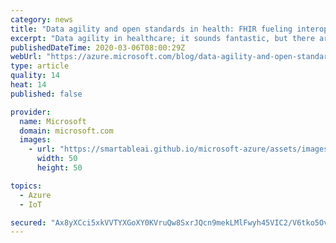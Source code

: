 ```yaml
---
category: news
title: "Data agility and open standards in health: FHIR fueling interoperability in Azure"
excerpt: "Data agility in healthcare; it sounds fantastic, but there are few data ecosystems as sophisticated and complex as healthcare. The path to data agility can often be elusive. Leaders in health are prioritizing and demanding cloud technology that works on open standards like Fast Healthcare Interoperability"
publishedDateTime: 2020-03-06T08:00:29Z
webUrl: "https://azure.microsoft.com/blog/data-agility-and-open-standards-in-health-fhir-fueling-interoperability-in-azure/"
type: article
quality: 14
heat: 14
published: false

provider:
  name: Microsoft
  domain: microsoft.com
  images:
    - url: "https://smartableai.github.io/microsoft-azure/assets/images/organizations/microsoft.com-50x50.jpg"
      width: 50
      height: 50

topics:
  - Azure
  - IoT

secured: "Ax8yXCci5xkVVTYXGoXY0KVruQw8SxrJQcn9mekLMlFwyh45VIC2/V6tko5OvhjwzZMCW0Wf7x651vWPjHSYK2QwbQkBaKI4EU5tZiUGkXVAUt04ZUJU54p3OYNNBlG+J+VAghR1tkOveCAJOvkZbz7czCwg6F50BTKNXl3awL0er4/coou8EF+cE69d+bV34f0vvdouRumiElXhaatPXEZnK8TlIcCaibl9alz96w0lppyTNk2a/FvuZvMRfOFY5G14VeJuyXWhlfRaOQjJcA4SnvxIgengZ4mLp7JpqyOARqd9t0lkIyXqILiTUnymEU8FFzD8AlOxVumFN78DUg==;MpDP3I2XmxhNO4G9FGRKBw=="
---
```


